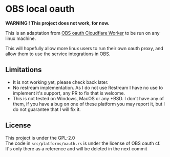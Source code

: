# OBS local oauth

**WARNING ! This project does not work, for now.**

This is an adaptation from [OBS oauth Cloudflare Worker](https://github.com/obsproject/obs-oauth-cf)
to be run on any linux machine.

This will hopefully allow more linux users to run their own oauth proxy, and allow them to use the service integrations in OBS.  

## Limitations

- It is not working yet, please check back later.
- No restream implementation. As I do not use Restream I have no use to implement it's support, any PR to fix that is welcome.
- This is not tested on Windows, MacOS or any *BSD. I don't have any of them, if you have a bug on one of these platform you may report it, but I do not guarantee that I will fix it.

## License

This project is under the GPL-2.0  
The code in `src/platforms/oauth.rs` is under the license of OBS oauth cf.
It's only there as a reference and will be deleted in the next commit
